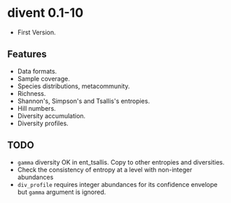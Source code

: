 # divent 0.1-10

- First Version.

## Features

- Data formats.
- Sample coverage.
- Species distributions, metacommunity.
- Richness.
- Shannon's, Simpson's and Tsallis's entropies.
- Hill numbers.
- Diversity accumulation.
- Diversity profiles.

## TODO
- `gamma` diversity OK in ent_tsallis. Copy to other entropies and diversities.
- Check the consistency of entropy at a level with non-integer abundances
- `div_profile` requires integer abundances for its confidence envelope but `gamma` argument is ignored.
